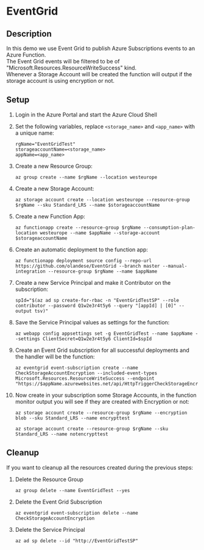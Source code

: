 # EventGrid

## Description 
In this demo we use Event Grid to publish Azure Subscriptions events to an Azure Function.
</BR>
The Event Grid events will be filtered to be of "Microsoft.Resources.ResourceWriteSuccess" kind. 
</BR>
Whenever a Storage Account will be created the function will output if the storage account is using encryption or not. 

## Setup

1. Login in the Azure Portal and start the Azure Cloud Shell  

2. Set the following variables, replace `<storage_name>` and `<app_name>` with a unique name:

    ```azurecli-interactive
    rgName="EventGridTest"
    storageaccountName=<storage_name>
    appName=<app_name>
    ```

3. Create a new Resource Group:

    ```azurecli-interactive
    az group create --name $rgName --location westeurope
    ```
4. Create a new Storage Account:

    ```azurecli-interactive
    az storage account create --location westeurope --resource-group $rgName --sku Standard_LRS --name $storageaccountName
    ```

5. Create a new Function App:

    ```azurecli-interactive
    az functionapp create --resource-group $rgName --consumption-plan-location westeurope --name $appName --storage-account $storageaccountName
    ```

6. Create an automatic deployment to the function app:

    ```azurecli-interactive
    az functionapp deployment source config --repo-url https://github.com/olandese/EventGrid --branch master --manual-integration --resource-group $rgName --name $appName 
    ```

7. Create a new Service Principal and make it Contributor on the subscription:

    ```azurecli-interactive
    spId="$(az ad sp create-for-rbac -n "EventGridTestSP" --role contributor --password Q1w2e3r4t5y6 --query "[appId] | [0]" --output tsv)"
    ```
8. Save the Service Principal values as settings for the function:

    ```azurecli-interactive
    az webapp config appsettings set -g EventGridTest --name $appName --settings ClientSecret=Q1w2e3r4t5y6 ClientId=$spId 
    ```
9. Create an Event Grid subscription for all successful deployments and the handler will be the function:

    ```azurecli-interactive
    az eventgrid event-subscription create --name CheckStorageAccountEncryption --included-event-types Microsoft.Resources.ResourceWriteSuccess --endpoint "https://$appName.azurewebsites.net/api/HttpTriggerCheckStorageEncryption"
    ``` 

10. Now create in your subscription some Storage Accounts, in the function monitor output you will see if they are created with Encryption or not:

    ```azurecli-interactive
    az storage account create --resource-group $rgName --encryption blob --sku Standard_LRS --name encrypttest

    az storage account create --resource-group $rgName --sku Standard_LRS --name notencrypttest    
    ``` 
## Cleanup 

If you want to cleanup all the resources created during the previous steps:

1. Delete the Resource Group

    ```azurecli-interactive
    az group delete --name EventGridTest --yes
    ``` 

2. Delete the Event Grid Subscription

    ```azurecli-interactive
    az eventgrid event-subscription delete --name CheckStorageAccountEncryption
    ``` 

3. Delete the Service Principal

    ```azurecli-interactive
    az ad sp delete --id "http://EventGridTestSP"
    ``` 

